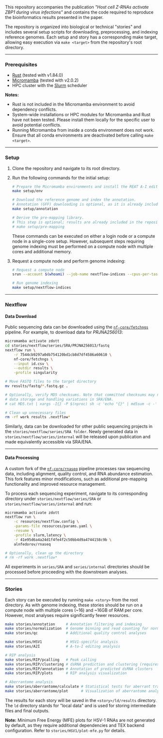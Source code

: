 This repository accompanies the publication *"Host cell Z-RNAs activate ZBP1 during virus infections"* and contains the
code required to reproduce the bioinformatics results presented in the paper.

The repository is organized into biological or technical "stories" and includes several setup scripts for downloading,
preprocessing, and indexing reference genomes. Each setup and story has a corresponding make target, allowing easy
execution via `make <target>` from the repository's root directory.

---

### Prerequisites

- [Rust](https://www.rust-lang.org/tools/install) (tested with v1.84.0)
- [Micromamba](https://mamba.readthedocs.io/en/latest/installation/micromamba-installation.html) (tested with v2.0.2)
- HPC cluster with the [Slurm](https://slurm.schedmd.com/quickstart.html) scheduler

**Notes:**

* Rust is not included in the Micromamba environment to avoid dependency conflicts.
* System-wide installations or HPC modules for Micromamba and Rust have not been tested. Please install them locally for
  the specific user to avoid potential conflicts.
* Running Micromamba from inside a conda environment does not work. Ensure that all conda environments are deactivated
  before calling `make <target>`.

---

### Setup

1. Clone the repository and navigate to its root directory.
2. Run the following commands for the initial setup:

   ```bash
   # Prepare the Micromamba environments and install the REAT A-I editing analysis tool
   make setup/env
   
   # Download the reference genome and index the annotation.
   # Annotation (GFF) downloading is optional, as it is already included in the repository.
   make setup/annotation
   
   # Derive the pre-mapping library.
   # This step is optional; results are already included in the repository.
   # make setup/pre-mapping 
   ```

   These commands can be executed on either a login node or a compute node in a single-core setup. However, subsequent
   steps requiring genome indexing must be performed on a compute node with multiple cores and additional memory.

3. Request a compute node and perform genome indexing:

   ```bash
   # Request a compute node
   srun --account $(whoami) --job-name nextflow-indices --cpus-per-task 32 --mem-per-cpu 8G --pty bash -i

   # Run genome indexing
   make setup/nextflow-indices
   ```

---

### Nextflow

#### Data Download

Public sequencing data can be downloaded using the [`nf-core/fetchngs`](https://nf-co.re/fetchngs) pipeline. For
example, to download data for *PRJNA256013*:

```bash
micromamba activate zdott
cd stories/nextflow/series/SRA/PRJNA256013/fastq
nextflow run \
    -r 7544cb9297a0db754120bd1cb8d7df4586a60610 \
    nf-core/fetchngs \
    --input id.csv \
    --outdir results \
    -profile singularity

# Move FASTQ files to the target directory
mv results/fastq/*.fastq.gz .

# Optionally, verify MD5 checksums. Note that committed checksums may not match downloaded ones due to 
# data storage and handling variations in SRA/ENA.
# cat MD5.txt | xargs -I{} -P $(nproc) sh -c 'echo "{}" | md5sum -c -'

# Clean up unnecessary files
rm -rf work results .nextflow*
```

Similarly, data can be downloaded for other public sequencing projects in the `stories/nextflow/series/SRA folder`.
Newly generated data in `stories/nextflow/series/internal` will be released upon publication and made equivalently
accessible via SRA/ENA.

---

#### Data Processing

A custom fork of the [`nf-core/rnaseq`](https://github.com/nf-core/rnaseq) pipeline processes raw sequencing data,
including alignment, quality control, and RNA abundance estimation. This fork features minor modifications, such as
additional pre-mapping functionality and improved resource management.

To process each sequencing experiment, navigate to its corresponding directory under `stories/nextflow/series/SRA` or
`stories/nextflow/series/internal` and run:

```bash
micromamba activate zdott
nextflow run \
    -c resources/nextflow.config \
    -params-file resources/params.yaml \
    -resume \
    -profile slurm,latency \
    -r 41e95d6a4a24d1f4fe4f2c50bb4d9a4744158c9b \
    alnfedorov/rnaseq

# Optionally, clean up the directory
# rm -rf work .nextflow*
```

All experiments in `series/SRA` and `series/internal` directories should be processed before proceeding with the
downstream analyses.

---

### Stories

Each story can be executed by running `make <story>` from the root directory. As with genome indexing, these stories
should be run on a compute node with multiple cores (~16) and ~16GB of RAM per core. However, most analyses require
significantly fewer resources.

```bash
make stories/annotation     # Annotation filtering and indexing
make stories/normalization  # Genome binning and read counting for normalization/QC [running]
make stories/qc             # Additional quality control analyses

make stories/HSV1           # HSV1-specific analysis
make stories/A2I            # A-to-I editing analysis

# RIP analysis
make stories/RIP/pcalling   # Peak calling
make stories/RIP/clustering # dsRNA prediction and clustering (requires 96 cores and 16GB RAM per core)
make stories/RIP/annotation # Annotation of predicted dsRNA clusters
make stories/RIP/plots      # RIP analysis visualization

# Aberrantome analysis
make stories/aberrantome/calculate # Statistical tests for aberrant transcription events
make stories/aberrantome/plot      # Visualization of aberrantome analysis
```

The results for each story will be saved in the `<story>/ld/results` directory. The `ld` directory stands for "local
data" and is used for storing intermediate files and final outputs.

**Note:** Minimum Free Energy (MFE) plots for HSV-1 RNAs are not generated by default, as they require additional
dependencies and TEX backend configuration. Refer to `stories/HSV1/plot-mfe.py` for details.
